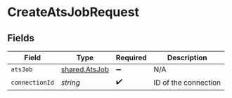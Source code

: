 # CreateAtsJobRequest


## Fields

| Field                                          | Type                                           | Required                                       | Description                                    |
| ---------------------------------------------- | ---------------------------------------------- | ---------------------------------------------- | ---------------------------------------------- |
| `atsJob`                                       | [shared.AtsJob](../../models/shared/atsjob.md) | :heavy_minus_sign:                             | N/A                                            |
| `connectionId`                                 | *string*                                       | :heavy_check_mark:                             | ID of the connection                           |